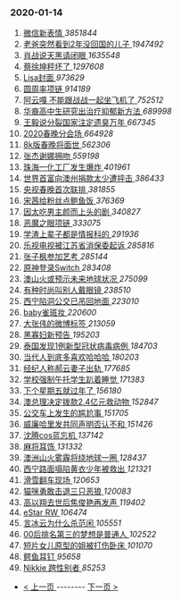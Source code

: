### 2020-01-14 
1. [ 微信新表情 ](https://s.weibo.com/weibo?q=%23%E5%BE%AE%E4%BF%A1%E6%96%B0%E8%A1%A8%E6%83%85%23&Refer=top) *3851844*
1. [ 老爸突然看到2年没回国的儿子 ](https://s.weibo.com/weibo?q=%23%E8%80%81%E7%88%B8%E7%AA%81%E7%84%B6%E7%9C%8B%E5%88%B02%E5%B9%B4%E6%B2%A1%E5%9B%9E%E5%9B%BD%E7%9A%84%E5%84%BF%E5%AD%90%23&Refer=top) *1947492*
1. [ 肖战说天黑请闭眼 ](https://s.weibo.com/weibo?q=%E8%82%96%E6%88%98%E8%AF%B4%E5%A4%A9%E9%BB%91%E8%AF%B7%E9%97%AD%E7%9C%BC&Refer=top) *1635548*
1. [ 蔡徐坤秤坏了 ](https://s.weibo.com/weibo?q=%23%E8%94%A1%E5%BE%90%E5%9D%A4%E7%A7%A4%E5%9D%8F%E4%BA%86%23&Refer=top) *1297608*
1. [ Lisa封面 ](https://s.weibo.com/weibo?q=%23Lisa%E5%B0%81%E9%9D%A2%23&Refer=top) *973629*
1. [ 圆周率项链 ](https://s.weibo.com/weibo?q=%23%E5%9C%86%E5%91%A8%E7%8E%87%E9%A1%B9%E9%93%BE%23&Refer=top) *914189*
1. [ 阿云嘎 不能跟战战一起坐飞机了 ](https://s.weibo.com/weibo?q=%E9%98%BF%E4%BA%91%E5%98%8E%20%E4%B8%8D%E8%83%BD%E8%B7%9F%E6%88%98%E6%88%98%E4%B8%80%E8%B5%B7%E5%9D%90%E9%A3%9E%E6%9C%BA%E4%BA%86&Refer=top) *752512*
1. [ 华裔高中生研究出治疗抑郁新方法 ](https://s.weibo.com/weibo?q=%23%E5%8D%8E%E8%A3%94%E9%AB%98%E4%B8%AD%E7%94%9F%E7%A0%94%E7%A9%B6%E5%87%BA%E6%B2%BB%E7%96%97%E6%8A%91%E9%83%81%E6%96%B0%E6%96%B9%E6%B3%95%23&Refer=top) *689998*
1. [ 王毅说分裂国家注定遗臭万年 ](https://s.weibo.com/weibo?q=%23%E7%8E%8B%E6%AF%85%E8%AF%B4%E5%88%86%E8%A3%82%E5%9B%BD%E5%AE%B6%E6%B3%A8%E5%AE%9A%E9%81%97%E8%87%AD%E4%B8%87%E5%B9%B4%23&Refer=top) *667345*
1. [ 2020春晚分会场 ](https://s.weibo.com/weibo?q=%232020%E6%98%A5%E6%99%9A%E5%88%86%E4%BC%9A%E5%9C%BA%23&Refer=top) *664928*
1. [ 8k版春晚将面世 ](https://s.weibo.com/weibo?q=%238k%E7%89%88%E6%98%A5%E6%99%9A%E5%B0%86%E9%9D%A2%E4%B8%96%23&Refer=top) *562306*
1. [ 张杰谢娜拥吻 ](https://s.weibo.com/weibo?q=%23%E5%BC%A0%E6%9D%B0%E8%B0%A2%E5%A8%9C%E6%8B%A5%E5%90%BB%23&Refer=top) *559198*
1. [ 珠海一化工厂发生爆炸 ](https://s.weibo.com/weibo?q=%23%E7%8F%A0%E6%B5%B7%E4%B8%80%E5%8C%96%E5%B7%A5%E5%8E%82%E5%8F%91%E7%94%9F%E7%88%86%E7%82%B8%23&Refer=top) *401961*
1. [ 世界首富向澳州捐款太少遭抨击 ](https://s.weibo.com/weibo?q=%23%E4%B8%96%E7%95%8C%E9%A6%96%E5%AF%8C%E5%90%91%E6%BE%B3%E5%B7%9E%E6%8D%90%E6%AC%BE%E5%A4%AA%E5%B0%91%E9%81%AD%E6%8A%A8%E5%87%BB%23&Refer=top) *386433*
1. [ 央视春晚首次联排 ](https://s.weibo.com/weibo?q=%23%E5%A4%AE%E8%A7%86%E6%98%A5%E6%99%9A%E9%A6%96%E6%AC%A1%E8%81%94%E6%8E%92%23&Refer=top) *381855*
1. [ 宋茜给粉丝点鲍鱼饭 ](https://s.weibo.com/weibo?q=%23%E5%AE%8B%E8%8C%9C%E7%BB%99%E7%B2%89%E4%B8%9D%E7%82%B9%E9%B2%8D%E9%B1%BC%E9%A5%AD%23&Refer=top) *376369*
1. [ 因太吃男主颜而上头的剧 ](https://s.weibo.com/weibo?q=%23%E5%9B%A0%E5%A4%AA%E5%90%83%E7%94%B7%E4%B8%BB%E9%A2%9C%E8%80%8C%E4%B8%8A%E5%A4%B4%E7%9A%84%E5%89%A7%23&Refer=top) *340827*
1. [ 恶魔之眼项链 ](https://s.weibo.com/weibo?q=%23%E6%81%B6%E9%AD%94%E4%B9%8B%E7%9C%BC%E9%A1%B9%E9%93%BE%23&Refer=top) *333075*
1. [ 学渣上辈子都是情报科的 ](https://s.weibo.com/weibo?q=%23%E5%AD%A6%E6%B8%A3%E4%B8%8A%E8%BE%88%E5%AD%90%E9%83%BD%E6%98%AF%E6%83%85%E6%8A%A5%E7%A7%91%E7%9A%84%23&Refer=top) *291936*
1. [ 乐视电视被江苏省消保委起诉 ](https://s.weibo.com/weibo?q=%23%E4%B9%90%E8%A7%86%E7%94%B5%E8%A7%86%E8%A2%AB%E6%B1%9F%E8%8B%8F%E7%9C%81%E6%B6%88%E4%BF%9D%E5%A7%94%E8%B5%B7%E8%AF%89%23&Refer=top) *285816*
1. [ 张子枫参加艺考 ](https://s.weibo.com/weibo?q=%23%E5%BC%A0%E5%AD%90%E6%9E%AB%E5%8F%82%E5%8A%A0%E8%89%BA%E8%80%83%23&Refer=top) *285144*
1. [ 原神登录Switch ](https://s.weibo.com/weibo?q=%E5%8E%9F%E7%A5%9E%E7%99%BB%E5%BD%95Switch&Refer=top) *283408*
1. [ 澳山火或预示未来地球状况 ](https://s.weibo.com/weibo?q=%23%E6%BE%B3%E5%B1%B1%E7%81%AB%E6%88%96%E9%A2%84%E7%A4%BA%E6%9C%AA%E6%9D%A5%E5%9C%B0%E7%90%83%E7%8A%B6%E5%86%B5%23&Refer=top) *275099*
1. [ 有种时尚叫别人戴眼镜 ](https://s.weibo.com/weibo?q=%23%E6%9C%89%E7%A7%8D%E6%97%B6%E5%B0%9A%E5%8F%AB%E5%88%AB%E4%BA%BA%E6%88%B4%E7%9C%BC%E9%95%9C%23&Refer=top) *238510*
1. [ 西宁陷洞公交已吊回地面 ](https://s.weibo.com/weibo?q=%23%E8%A5%BF%E5%AE%81%E9%99%B7%E6%B4%9E%E5%85%AC%E4%BA%A4%E5%B7%B2%E5%90%8A%E5%9B%9E%E5%9C%B0%E9%9D%A2%23&Refer=top) *223010*
1. [ baby雀斑妆 ](https://s.weibo.com/weibo?q=%23baby%E9%9B%80%E6%96%91%E5%A6%86%23&Refer=top) *220600*
1. [ 大张伟的微博标签 ](https://s.weibo.com/weibo?q=%23%E5%A4%A7%E5%BC%A0%E4%BC%9F%E7%9A%84%E5%BE%AE%E5%8D%9A%E6%A0%87%E7%AD%BE%23&Refer=top) *213059*
1. [ 黑寡妇新预告 ](https://s.weibo.com/weibo?q=%23%E9%BB%91%E5%AF%A1%E5%A6%87%E6%96%B0%E9%A2%84%E5%91%8A%23&Refer=top) *195203*
1. [ 泰国发现1例新型冠状病毒病例 ](https://s.weibo.com/weibo?q=%23%E6%B3%B0%E5%9B%BD%E5%8F%91%E7%8E%B01%E4%BE%8B%E6%96%B0%E5%9E%8B%E5%86%A0%E7%8A%B6%E7%97%85%E6%AF%92%E7%97%85%E4%BE%8B%23&Refer=top) *184703*
1. [ 当代人到底多喜欢哈哈哈 ](https://s.weibo.com/weibo?q=%23%E5%BD%93%E4%BB%A3%E4%BA%BA%E5%88%B0%E5%BA%95%E5%A4%9A%E5%96%9C%E6%AC%A2%E5%93%88%E5%93%88%E5%93%88%23&Refer=top) *180203*
1. [ 经纪人称郝云妻子出轨 ](https://s.weibo.com/weibo?q=%23%E7%BB%8F%E7%BA%AA%E4%BA%BA%E7%A7%B0%E9%83%9D%E4%BA%91%E5%A6%BB%E5%AD%90%E5%87%BA%E8%BD%A8%23&Refer=top) *177685*
1. [ 学校强制午托学生趴着睡觉 ](https://s.weibo.com/weibo?q=%23%E5%AD%A6%E6%A0%A1%E5%BC%BA%E5%88%B6%E5%8D%88%E6%89%98%E5%AD%A6%E7%94%9F%E8%B6%B4%E7%9D%80%E7%9D%A1%E8%A7%89%23&Refer=top) *171383*
1. [ 下个星期五就过年了 ](https://s.weibo.com/weibo?q=%23%E4%B8%8B%E4%B8%AA%E6%98%9F%E6%9C%9F%E4%BA%94%E5%B0%B1%E8%BF%87%E5%B9%B4%E4%BA%86%23&Refer=top) *156180*
1. [ 澳总理决定拨款2.4亿元救动物 ](https://s.weibo.com/weibo?q=%23%E6%BE%B3%E6%80%BB%E7%90%86%E5%86%B3%E5%AE%9A%E6%8B%A8%E6%AC%BE2.4%E4%BA%BF%E5%85%83%E6%95%91%E5%8A%A8%E7%89%A9%23&Refer=top) *152847*
1. [ 公交车上发生的尴尬事 ](https://s.weibo.com/weibo?q=%23%E5%85%AC%E4%BA%A4%E8%BD%A6%E4%B8%8A%E5%8F%91%E7%94%9F%E7%9A%84%E5%B0%B4%E5%B0%AC%E4%BA%8B%23&Refer=top) *151705*
1. [ 威廉哈里发共同声明否认不和 ](https://s.weibo.com/weibo?q=%23%E5%A8%81%E5%BB%89%E5%93%88%E9%87%8C%E5%8F%91%E5%85%B1%E5%90%8C%E5%A3%B0%E6%98%8E%E5%90%A6%E8%AE%A4%E4%B8%8D%E5%92%8C%23&Refer=top) *151426*
1. [ 沈腾cos蓝忘机 ](https://s.weibo.com/weibo?q=%23%E6%B2%88%E8%85%BEcos%E8%93%9D%E5%BF%98%E6%9C%BA%23&Refer=top) *137142*
1. [ 麻将耳饰 ](https://s.weibo.com/weibo?q=%23%E9%BA%BB%E5%B0%86%E8%80%B3%E9%A5%B0%23&Refer=top) *131332*
1. [ 澳洲山火雾霾将绕地球一圈 ](https://s.weibo.com/weibo?q=%23%E6%BE%B3%E6%B4%B2%E5%B1%B1%E7%81%AB%E9%9B%BE%E9%9C%BE%E5%B0%86%E7%BB%95%E5%9C%B0%E7%90%83%E4%B8%80%E5%9C%88%23&Refer=top) *128437*
1. [ 西宁路面塌陷黄衣少年被救出 ](https://s.weibo.com/weibo?q=%23%E8%A5%BF%E5%AE%81%E8%B7%AF%E9%9D%A2%E5%A1%8C%E9%99%B7%E9%BB%84%E8%A1%A3%E5%B0%91%E5%B9%B4%E8%A2%AB%E6%95%91%E5%87%BA%23&Refer=top) *121321*
1. [ 滑雪翻车现场 ](https://s.weibo.com/weibo?q=%23%E6%BB%91%E9%9B%AA%E7%BF%BB%E8%BD%A6%E7%8E%B0%E5%9C%BA%23&Refer=top) *120653*
1. [ 猫咪勇敢击退三只恶狼 ](https://s.weibo.com/weibo?q=%23%E7%8C%AB%E5%92%AA%E5%8B%87%E6%95%A2%E5%87%BB%E9%80%80%E4%B8%89%E5%8F%AA%E6%81%B6%E7%8B%BC%23&Refer=top) *120083*
1. [ 高以翔去世后焦俊艳再发声 ](https://s.weibo.com/weibo?q=%23%E9%AB%98%E4%BB%A5%E7%BF%94%E5%8E%BB%E4%B8%96%E5%90%8E%E7%84%A6%E4%BF%8A%E8%89%B3%E5%86%8D%E5%8F%91%E5%A3%B0%23&Refer=top) *119402*
1. [ eStar RW ](https://s.weibo.com/weibo?q=%23eStar%20RW%23&Refer=top) *106474*
1. [ 言冰云为什么杀范闲 ](https://s.weibo.com/weibo?q=%23%E8%A8%80%E5%86%B0%E4%BA%91%E4%B8%BA%E4%BB%80%E4%B9%88%E6%9D%80%E8%8C%83%E9%97%B2%23&Refer=top) *105551*
1. [ 00后排名第三的梦想是普通人 ](https://s.weibo.com/weibo?q=%2300%E5%90%8E%E6%8E%92%E5%90%8D%E7%AC%AC%E4%B8%89%E7%9A%84%E6%A2%A6%E6%83%B3%E6%98%AF%E6%99%AE%E9%80%9A%E4%BA%BA%23&Refer=top) *102522*
1. [ 短片女儿原型的姐被打伤卧床 ](https://s.weibo.com/weibo?q=%23%E7%9F%AD%E7%89%87%E5%A5%B3%E5%84%BF%E5%8E%9F%E5%9E%8B%E7%9A%84%E5%A7%90%E8%A2%AB%E6%89%93%E4%BC%A4%E5%8D%A7%E5%BA%8A%23&Refer=top) *101070*
1. [ 鳄鱼耳钉 ](https://s.weibo.com/weibo?q=%23%E9%B3%84%E9%B1%BC%E8%80%B3%E9%92%89%23&Refer=top) *95658*
1. [ Nikkie 跨性别者 ](https://s.weibo.com/weibo?q=Nikkie%20%E8%B7%A8%E6%80%A7%E5%88%AB%E8%80%85&Refer=top) *85253* 

- [ < 上一页 ](https://github.com/able8/weibo-hot-record/blob/master/2020-01-13.md) -------- [ 下一页 > ](https://github.com/able8/weibo-hot-record/blob/master/2020-01-15.md)